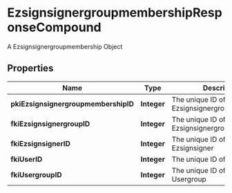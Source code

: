 

# EzsignsignergroupmembershipResponseCompound

A Ezsignsignergroupmembership Object

## Properties

| Name | Type | Description | Notes |
|------------ | ------------- | ------------- | -------------|
|**pkiEzsignsignergroupmembershipID** | **Integer** | The unique ID of the Ezsignsignergroupmembership |  |
|**fkiEzsignsignergroupID** | **Integer** | The unique ID of the Ezsignsignergroup |  |
|**fkiEzsignsignerID** | **Integer** | The unique ID of the Ezsignsigner |  |
|**fkiUserID** | **Integer** | The unique ID of the User |  |
|**fkiUsergroupID** | **Integer** | The unique ID of the Usergroup |  |



